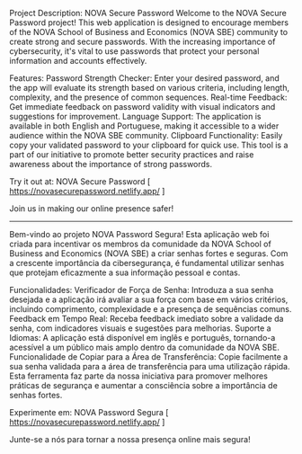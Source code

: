 Project Description: NOVA Secure Password
Welcome to the NOVA Secure Password project! This web application is designed to encourage members of the NOVA School of Business and Economics (NOVA SBE) community to create strong and secure passwords. With the increasing importance of cybersecurity, it's vital to use passwords that protect your personal information and accounts effectively.

Features:
Password Strength Checker: Enter your desired password, and the app will evaluate its strength based on various criteria, including length, complexity, and the presence of common sequences.
Real-time Feedback: Get immediate feedback on password validity with visual indicators and suggestions for improvement.
Language Support: The application is available in both English and Portuguese, making it accessible to a wider audience within the NOVA SBE community.
Clipboard Functionality: Easily copy your validated password to your clipboard for quick use.
This tool is a part of our initiative to promote better security practices and raise awareness about the importance of strong passwords.

Try it out at: NOVA Secure Password [ https://novasecurepassword.netlify.app/ ]

Join us in making our online presence safer!

---------------------------------------------------------------------------------------------------------------------------------------------------------------------------------------------------------------------------------------------------------------------------------------------------------------------------------------------------------------------------------

Bem-vindo ao projeto NOVA Password Segura! Esta aplicação web foi criada para incentivar os membros da comunidade da NOVA School of Business and Economics (NOVA SBE) a criar senhas fortes e seguras. Com a crescente importância da cibersegurança, é fundamental utilizar senhas que protejam eficazmente a sua informação pessoal e contas.

Funcionalidades:
Verificador de Força de Senha: Introduza a sua senha desejada e a aplicação irá avaliar a sua força com base em vários critérios, incluindo comprimento, complexidade e a presença de sequências comuns.
Feedback em Tempo Real: Receba feedback imediato sobre a validade da senha, com indicadores visuais e sugestões para melhorias.
Suporte a Idiomas: A aplicação está disponível em inglês e português, tornando-a acessível a um público mais amplo dentro da comunidade da NOVA SBE.
Funcionalidade de Copiar para a Área de Transferência: Copie facilmente a sua senha validada para a área de transferência para uma utilização rápida.
Esta ferramenta faz parte da nossa iniciativa para promover melhores práticas de segurança e aumentar a consciência sobre a importância de senhas fortes.

Experimente em: NOVA Password Segura [ https://novasecurepassword.netlify.app/ ]

Junte-se a nós para tornar a nossa presença online mais segura!
